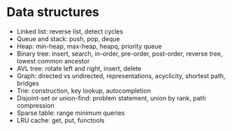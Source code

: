 # Data structures
- Linked list: reverse list, detect cycles
- Queue and stack: push, pop, deque
- Heap: min-heap, max-heap, heapq, priority queue
- Binary tree: insert, search, in-order, pre-order, post-order, reverse tree, lowest common ancestor
- AVL tree: rotate left and right, insert, delete
- Graph: directed vs undirected, representations, acyclicity, shortest path, bridges
- Trie: construction, key lookup, autocompletion
- Disjoint-set or union-find: problem statement, union by rank, path compression
- Sparse table: range minimum queries
- LRU cache: get, put, functools
